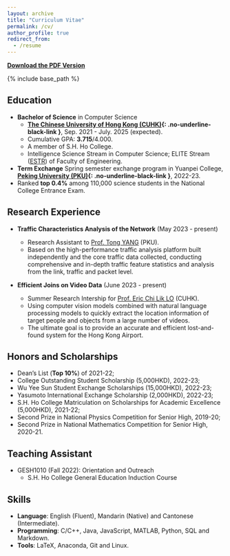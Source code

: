 ```yaml
---
layout: archive
title: "Curriculum Vitae"
permalink: /cv/
author_profile: true
redirect_from:
  - /resume
---
```


**[Download the PDF Version](https://YanY-Henry.github.io/files/CV_YanYuhangHenry.pdf)**

{% include base_path %} 

## Education

* **Bachelor of Science** in Computer Science
  * **[The Chinese University of Hong Kong (CUHK)](https://www.cuhk.edu.hk/english/index.html){: .no-underline-black-link }**, Sep. 2021 - July. 2025 (expected).
  * Cumulative GPA: **3.715**/4.000.
  * A member of S.H. Ho College.
  * Intelligence Science Stream in Computer Science; ELITE Stream ([ESTR](https://www.erg.cuhk.edu.hk/erg/Elite)) of Faculty of Engineering.
* **Term Exchange** Spring semester exchange program in Yuanpei College, **[Peking University (PKU)](https://english.pku.edu.cn){: .no-underline-black-link }**, 2022-23.
* Ranked **top 0.4%** among 110,000 science students in the National College Entrance Exam.


## Research Experience

* **Traffic Characteristics Analysis of the Network** (May 2023 - present)
  * Research Assistant to [Prof. Tong YANG](https://cs.pku.edu.cn/info/1176/3703.htm) (PKU).
  * Based on the high-performance traffic analysis platform built independently and the core traffic data collected, conducting comprehensive and in-depth traffic feature statistics and analysis from the link, traffic and packet level.
 
* **Efficient Joins on Video Data** (June 2023 - present)
  * Summer Research Intership for [Prof. Eric Chi Lik LO](https://www.cse.cuhk.edu.hk/people/faculty/eric-chi-lik-lo/) (CUHK).
  * Using computer vision models combined with natural language processing models to quickly extract the location information of target people and objects from a large number of videos.
  * The ultimate goal is to provide an accurate and efficient lost-and-found system for the Hong Kong Airport.


## Honors and Scholarships

* Dean’s List (**Top 10%**) of 2021-22;
* College Outstanding Student Scholarship (5,000HKD), 2022-23;
* Wu Yee Sun Student Exchange Scholarships (15,000HKD), 2022-23;
* Yasumoto International Exchange Scholarship (2,000HKD), 2022-23;
* S.H. Ho College Matriculation on Scholarships for Academic Excellence (5,000HKD), 2021-22;
* Second Prize in National Physics Competition for Senior High, 2019-20;
* Second Prize in National Mathematics Competition for Senior High, 2020-21.

## Teaching Assistant

* GESH1010 (Fall 2022): Orientation and Outreach
  * S.H. Ho College General Education Induction Course
 

## Skills
* **Language**: English (Fluent), Mandarin (Native) and Cantonese (Intermediate).
* **Programming**:  C/C++, Java, JavaScript, MATLAB, Python, SQL and Markdown.
* **Tools**: LaTeX, Anaconda, Git and Linux.
